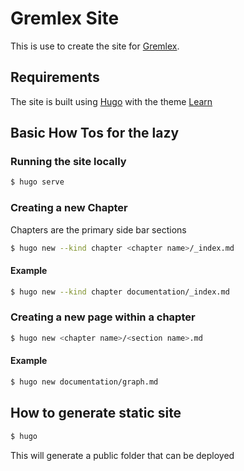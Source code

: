 # Gremlex Site

This is use to create the site for [Gremlex](https://gremlex.carlabs.ai).

## Requirements

The site is built using [Hugo](https://gohugo.io/) with the theme [Learn](https://github.com/matcornic/hugo-theme-learn)

## Basic How Tos for the lazy

### Running the site locally
```bash
$ hugo serve
```

### Creating a new Chapter
Chapters are the primary side bar sections

```bash
$ hugo new --kind chapter <chapter name>/_index.md
```

#### Example
```bash
$ hugo new --kind chapter documentation/_index.md
```

### Creating a new page within a chapter
```bash
$ hugo new <chapter name>/<section name>.md
```

#### Example
```bash
$ hugo new documentation/graph.md
```

## How to generate static site
```bash
$ hugo
```

This will generate a public folder that can be deployed